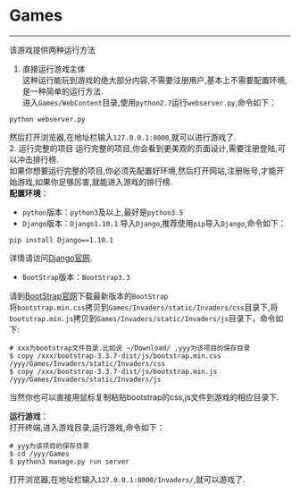 # Games
******
该游戏提供两种运行方法

1. 直接运行游戏主体  
这种运行能玩到游戏的绝大部分内容,不需要注册用户,基本上不需要配置环境,是一种简单的运行方法.  
进入`Games/WebContent`目录,使用`python2.7`运行`webserver.py`,命令如下：  
```shell
python webserver.py
```
然后打开浏览器,在地址栏输入`127.0.0.1:8000`,就可以进行游戏了.  
2. 运行完整的项目
运行完整的项目,你会看到更美观的页面设计,需要注册登陆,可以冲击排行榜.  
如果你想要运行完整的项目,你必须先配置好环境,然后打开网站,注册账号,才能开始游戏,如果你足够厉害,就能进入游戏的排行榜.  
**配置环境**：  

+ `python`版本：`python3`及以上,最好是`python3.5`
+ `Django`版本：`Django1.10.1`
导入`Django`,推荐使用`pip`导入`Django`,命令如下：  
```shell
pip install Django==1.10.1
```
详情请访问[Django官网][djangoproject].  
+ `BootStrap`版本：`BootStrap3.3`

请到[BootStrap官网][getbootstrap]下载最新版本的`BootStrap`  
将`bootstrap.min.css`拷贝到`Games/Invaders/static/Invaders/css`目录下,将`bootstrap.min.js`拷贝到`Games/Invaders/static/Invaders/js`目录下，命令如下:
```shell
# xxx为bootstrap文件目录.比如说 ~/Download/ ,yyy为该项目的保存目录
$ copy /xxx/bootstrap-3.3.7-dist/js/bootstrap.min.css /yyy/Games/Invaders/static/Invaders/css
$ copy /xxx/bootstrap-3.3.7-dist/js/bootstrap.min.js /yyy/Games/Invaders/static/Invaders/js
```
当然你也可以直接用鼠标复制粘贴bootstrap的css,js文件到游戏的相应目录下.  

**运行游戏**：  
打开终端,进入游戏目录,运行游戏,命令如下：   
```shell
# yyy为该项目的保存目录
$ cd /yyy/Games 
$ python3 manage.py run server
```
打开浏览器,在地址栏输入`127.0.0.1:8000/Invaders/`,就可以游戏了.  







[djangoproject]: <https://www.djangoproject.com/download/> (下载Django)
[getbootstrap]: <http://getbootstrap.com/getting-started/#download> (下载BootStrap)
